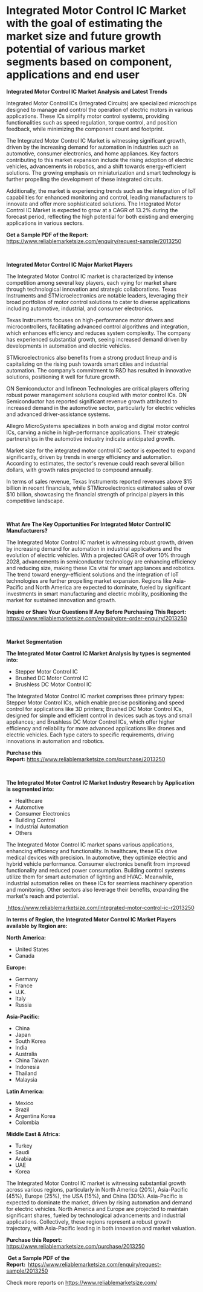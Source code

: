 <p><h1>Integrated Motor Control IC Market with the goal of estimating the market size and future growth potential of various market segments based on component, applications and end user</h1></p><p><strong>Integrated Motor Control IC Market Analysis and Latest Trends</strong></p>
<p><p>Integrated Motor Control ICs (Integrated Circuits) are specialized microchips designed to manage and control the operation of electric motors in various applications. These ICs simplify motor control systems, providing functionalities such as speed regulation, torque control, and position feedback, while minimizing the component count and footprint.</p><p>The Integrated Motor Control IC Market is witnessing significant growth, driven by the increasing demand for automation in industries such as automotive, consumer electronics, and home appliances. Key factors contributing to this market expansion include the rising adoption of electric vehicles, advancements in robotics, and a shift towards energy-efficient solutions. The growing emphasis on miniaturization and smart technology is further propelling the development of these integrated circuits.</p><p>Additionally, the market is experiencing trends such as the integration of IoT capabilities for enhanced monitoring and control, leading manufacturers to innovate and offer more sophisticated solutions. The Integrated Motor Control IC Market is expected to grow at a CAGR of 13.2% during the forecast period, reflecting the high potential for both existing and emerging applications in various sectors.</p></p>
<p><strong>Get a Sample PDF of the Report:&nbsp;</strong> <a href="https://www.reliablemarketsize.com/enquiry/request-sample/2013250?utm_campaign=2313&utm_medium=2&utm_source=Github&utm_content=ia&utm_term=13022025&utm_id=integrated-motor-control-ic">https://www.reliablemarketsize.com/enquiry/request-sample/2013250</a></p>
<p>&nbsp;</p>
<p><strong>Integrated Motor Control IC Major Market Players</strong></p>
<p><p>The Integrated Motor Control IC market is characterized by intense competition among several key players, each vying for market share through technological innovation and strategic collaborations. Texas Instruments and STMicroelectronics are notable leaders, leveraging their broad portfolios of motor control solutions to cater to diverse applications including automotive, industrial, and consumer electronics.</p><p>Texas Instruments focuses on high-performance motor drivers and microcontrollers, facilitating advanced control algorithms and integration, which enhances efficiency and reduces system complexity. The company has experienced substantial growth, seeing increased demand driven by developments in automation and electric vehicles.</p><p>STMicroelectronics also benefits from a strong product lineup and is capitalizing on the rising push towards smart cities and industrial automation. The company’s commitment to R&D has resulted in innovative solutions, positioning it well for future growth.</p><p>ON Semiconductor and Infineon Technologies are critical players offering robust power management solutions coupled with motor control ICs. ON Semiconductor has reported significant revenue growth attributed to increased demand in the automotive sector, particularly for electric vehicles and advanced driver-assistance systems.</p><p>Allegro MicroSystems specializes in both analog and digital motor control ICs, carving a niche in high-performance applications. Their strategic partnerships in the automotive industry indicate anticipated growth.</p><p>Market size for the integrated motor control IC sector is expected to expand significantly, driven by trends in energy efficiency and automation. According to estimates, the sector's revenue could reach several billion dollars, with growth rates projected to compound annually.</p><p>In terms of sales revenue, Texas Instruments reported revenues above $15 billion in recent financials, while STMicroelectronics estimated sales of over $10 billion, showcasing the financial strength of principal players in this competitive landscape.</p></p>
<p>&nbsp;</p>
<p><strong>What Are The Key Opportunities For Integrated Motor Control IC Manufacturers?</strong></p>
<p><p>The Integrated Motor Control IC market is witnessing robust growth, driven by increasing demand for automation in industrial applications and the evolution of electric vehicles. With a projected CAGR of over 10% through 2028, advancements in semiconductor technology are enhancing efficiency and reducing size, making these ICs vital for smart appliances and robotics. The trend toward energy-efficient solutions and the integration of IoT technologies are further propelling market expansion. Regions like Asia-Pacific and North America are expected to dominate, fueled by significant investments in smart manufacturing and electric mobility, positioning the market for sustained innovation and growth.</p></p>
<p><strong>Inquire or Share Your Questions If Any Before Purchasing This Report:</strong> <a href="https://www.reliablemarketsize.com/enquiry/pre-order-enquiry/2013250?utm_campaign=2313&utm_medium=2&utm_source=Github&utm_content=ia&utm_term=13022025&utm_id=integrated-motor-control-ic">https://www.reliablemarketsize.com/enquiry/pre-order-enquiry/2013250</a></p>
<p>&nbsp;</p>
<p><strong>Market Segmentation</strong></p>
<p><strong>The Integrated Motor Control IC Market Analysis by types is segmented into:</strong></p>
<p><ul><li>Stepper Motor Control IC</li><li>Brushed DC Motor Control IC</li><li>Brushless DC Motor Control IC</li></ul></p>
<p><p>The Integrated Motor Control IC market comprises three primary types: Stepper Motor Control ICs, which enable precise positioning and speed control for applications like 3D printers; Brushed DC Motor Control ICs, designed for simple and efficient control in devices such as toys and small appliances; and Brushless DC Motor Control ICs, which offer higher efficiency and reliability for more advanced applications like drones and electric vehicles. Each type caters to specific requirements, driving innovations in automation and robotics.</p></p>
<p><strong>Purchase this Report:&nbsp;</strong><a href="https://www.reliablemarketsize.com/purchase/2013250?utm_campaign=2313&utm_medium=2&utm_source=Github&utm_content=ia&utm_term=13022025&utm_id=integrated-motor-control-ic">https://www.reliablemarketsize.com/purchase/2013250</a></p>
<p>&nbsp;</p>
<p><strong>The Integrated Motor Control IC Market Industry Research by Application is segmented into:</strong></p>
<p><ul><li>Healthcare</li><li>Automotive</li><li>Consumer Electronics</li><li>Building Control</li><li>Industrial Automation</li><li>Others</li></ul></p>
<p><p>The Integrated Motor Control IC market spans various applications, enhancing efficiency and functionality. In healthcare, these ICs drive medical devices with precision. In automotive, they optimize electric and hybrid vehicle performance. Consumer electronics benefit from improved functionality and reduced power consumption. Building control systems utilize them for smart automation of lighting and HVAC. Meanwhile, industrial automation relies on these ICs for seamless machinery operation and monitoring. Other sectors also leverage their benefits, expanding the market's reach and potential.</p></p>
<p><a href="https://www.reliablemarketsize.com/integrated-motor-control-ic-r2013250?utm_campaign=2313&utm_medium=2&utm_source=Github&utm_content=ia&utm_term=13022025&utm_id=integrated-motor-control-ic">&nbsp;https://www.reliablemarketsize.com/integrated-motor-control-ic-r2013250</a></p>
<p><strong>In terms of Region, the Integrated Motor Control IC Market Players available by Region are:</strong></p>
<p>
    <p> <strong> North America: </strong>
        <ul>
            <li>United States</li>
            <li>Canada</li>
        </ul>
        </p> 
    <p> <strong> Europe: </strong>
        <ul>
            <li>Germany</li>
            <li>France</li>
            <li>U.K.</li>
            <li>Italy</li>
            <li>Russia</li>
        </ul>
        </p> 
    <p> <strong> Asia-Pacific: </strong>
        <ul>
            <li>China</li>
            <li>Japan</li>
            <li>South Korea</li>
            <li>India</li>
            <li>Australia</li>
            <li>China Taiwan</li>
            <li>Indonesia</li>
            <li>Thailand</li>
            <li>Malaysia</li>
        </ul>
        </p> 
    <p> <strong> Latin America: </strong>
        <ul>
            <li>Mexico</li>
            <li>Brazil</li>
            <li>Argentina Korea</li>
            <li>Colombia</li>
        </ul>
        </p> 
    <p> <strong> Middle East & Africa: </strong>
        <ul>
            <li>Turkey</li>
            <li>Saudi</li>
            <li>Arabia</li>
            <li>UAE</li>
            <li>Korea</li>
        </ul>
    </p>
    </p>
<p><p>The Integrated Motor Control IC market is witnessing substantial growth across various regions, particularly in North America (20%), Asia-Pacific (45%), Europe (25%), the USA (15%), and China (30%). Asia-Pacific is expected to dominate the market, driven by rising automation and demand for electric vehicles. North America and Europe are projected to maintain significant shares, fueled by technological advancements and industrial applications. Collectively, these regions represent a robust growth trajectory, with Asia-Pacific leading in both innovation and market valuation.</p></p>
<p><strong>Purchase this Report: </strong><a href="https://www.reliablemarketsize.com/purchase/2013250?utm_campaign=2313&utm_medium=2&utm_source=Github&utm_content=ia&utm_term=13022025&utm_id=integrated-motor-control-ic">https://www.reliablemarketsize.com/purchase/2013250</a></p>
<p>&nbsp;<strong>Get a Sample PDF of the Report:&nbsp;&nbsp;</strong><a href="https://www.reliablemarketsize.com/enquiry/request-sample/2013250?utm_campaign=2313&utm_medium=2&utm_source=Github&utm_content=ia&utm_term=13022025&utm_id=integrated-motor-control-ic">https://www.reliablemarketsize.com/enquiry/request-sample/2013250</a></p>
<p><strong></strong></p>
<p>Check more reports on <a href="https://www.reliablemarketsize.com/?utm_campaign=2313&utm_medium=2&utm_source=Github&utm_content=ia&utm_term=13022025&utm_id=integrated-motor-control-ic">https://www.reliablemarketsize.com/</a></p>